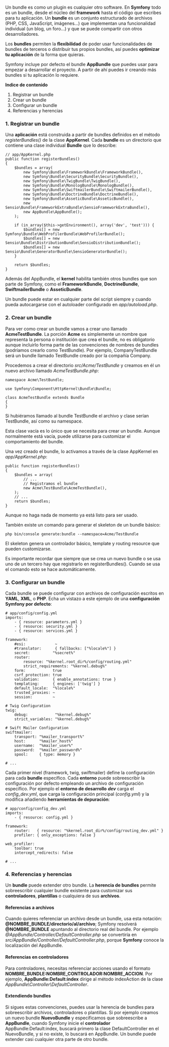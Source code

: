 Un bundle es como un plugin es cualquier otro software. En **Symfony** todo es un bundle, desde el núcleo del **framework** hasta el código que escribes para tu aplicación. Un **bundle** es un conjunto estructurado de archivos (PHP, CSS, JavaScript, imágenes...) que implementan una funcionalidad individual (un blog, un foro...) y que se puede compartir con otros desarrolladores.

Los **bundles** permiten la **flexibilidad** de poder usar funcionalidades de bundles de terceros o distribuir tus propios bundles, así puedes **optimizar tu aplicación** de la forma que quieras.

Symfony incluye por defecto el bundle **AppBundle** que puedes usar para empezar a desarrollar el proyecto. A partir de ahí puedes ir creando más bundles si tu aplicación lo requiere.

**Indice de contenido**

1.  Registrar un bundle
2.  Crear un bundle
3.  Configurar un bundle
4.  Referencias y herencias

### 1. Registrar un bundle

Una **aplicación** está construida a partir de bundles definidos en el método _registerBundles()_ de la clase **AppKernel**. Cada **bundle** es un directorio que contiene una clase individual **Bundle** que lo describe:

```
// app/AppKernel.php
public function registerBundles()
{
    $bundles = array(
        new Symfony\Bundle\FrameworkBundle\FrameworkBundle(),
        new Symfony\Bundle\SecurityBundle\SecurityBundle(),
        new Symfony\Bundle\TwigBundle\TwigBundle(),
        new Symfony\Bundle\MonologBundle\MonologBundle(),
        new Symfony\Bundle\SwiftmailerBundle\SwiftmailerBundle(),
        new Symfony\Bundle\DoctrineBundle\DoctrineBundle(),
        new Symfony\Bundle\AsseticBundle\AsseticBundle(),
        new Sensio\Bundle\FrameworkExtraBundle\SensioFrameworkExtraBundle(),
        new AppBundle\AppBundle();
    );

    if (in_array($this->getEnvironment(), array('dev', 'test'))) {
        $bundles[] = new Symfony\Bundle\WebProfilerBundle\WebProfilerBundle();
        $bundles[] = new Sensio\Bundle\DistributionBundle\SensioDistributionBundle();
        $bundles[] = new Sensio\Bundle\GeneratorBundle\SensioGeneratorBundle();
    }

    return $bundles;
}
```

Además del AppBundle, el **kernel** habilita también otros bundles que son parte de Symfony, como el **FrameworkBundle**, **DoctrineBundle**, **SwiftmailerBundle** o **AsseticBundle**. 

Un bundle puede estar en cualquier parte del script siempre y cuando pueda autocargarse con el autoloader configurado en _app/autoload.php_.

### 2. Crear un bundle

Para ver como crear un bundle vamos a crear uno llamado **AcmeTestBundle**. La porción **Acme** es simplemente un nombre que representa la persona o institución que crea el bundle, no es obligatorio aunque incluirlo forma parte de las convenciones de nombres de bundles (podríamos crearlo como TestBundle). Por ejemplo, CompanyTestBundle será un bundle llamado TestBundle creado por la compañía Company.

Procedemos a crear el directorio _src/Acme/TestBundle_ y creamos en él un nuevo archivo llamado _AcmeTestBundle.php_:

```
namespace Acme\TestBundle;

use Symfony\Component\HttpKernel\Bundle\Bundle;

class AcmeTestBundle extends Bundle
{
}
```

Si hubiéramos llamado al bundle TestBundle el archivo y clase serían TestBundle, así como su namespace.

Esta clase vacía es lo único que se necesita para crear un bundle. Aunque normalmente está vacía, puede utilizarse para customizar el comportamiento del bundle.

Una vez creado el bundle, lo activamos a través de la clase AppKernel en _app/AppKernel.php_:

```
public function registerBundles()
{
    $bundles = array(
        // ...
        // Registramos el bundle
        new Acme\TestBundle\AcmeTestBundle(),
    );
    // ...
    return $bundles;
}
```

Aunque no haga nada de momento ya está listo para ser usado.

También existe un comando para generar el skeleton de un bundle básico:
```
php bin/console generate:bundle --namespace=Acme/TestBundle
```

El skeleton genera un controlador básico, template y routing resource que pueden customizarse.

Es importante recordar que siempre que se crea un nuevo bundle o se usa uno de un tercero hay que registrarlo en registerBundles(). Cuando se usa el comando esto se hace automáticamente.

### 3. Configurar un bundle

Cada bundle se puede configurar con archivos de configuración escritos en **YAML**, **XML**, o **PHP**. Echa un vistazo a este ejemplo de una **configuración Symfony por defecto**:

```
# app/config/config.yml
imports:
    - { resource: parameters.yml }
    - { resource: security.yml }
    - { resource: services.yml }

framework:
    #esi:             ~
    #translator:      { fallbacks: ["%locale%"] }
    secret:          "%secret%"
    router:
        resource: "%kernel.root_dir%/config/routing.yml"
        strict_requirements: "%kernel.debug%"
    form:            true
    csrf_protection: true
    validation:      { enable_annotations: true }
    templating:      { engines: ['twig'] }
    default_locale:  "%locale%"
    trusted_proxies: ~
    session:         ~

# Twig Configuration
twig:
    debug:            "%kernel.debug%"
    strict_variables: "%kernel.debug%"

# Swift Mailer Configuration
swiftmailer:
    transport: "%mailer_transport%"
    host:      "%mailer_host%"
    username:  "%mailer_user%"
    password:  "%mailer_password%"
    spool:     { type: memory }

# ...
```

Cada primer nivel (framework, twig, swiftmailer) define la configuración para cada **bundle** específico. Cada **entorno** puede sobreescribir la configuración por defecto empleando un archivo de configuración específico. Por ejemplo el **entorno de desarrollo** _**dev**_ carga el _config_dev.yml_, que carga la configuración principal (_config.yml_) y la modifica añadiendo **herramientas de depuración**:

```
# app/config/config_dev.yml
imports:
    - { resource: config.yml }

framework:
    router:   { resource: "%kernel.root_dir%/config/routing_dev.yml" }
    profiler: { only_exceptions: false }

web_profiler:
    toolbar: true
    intercept_redirects: false

# ...
```

### 4\. Referencias y herencias

Un **bundle** puede extender otro bundle. La **herencia de bundles** permite sobreescribir cualquier bundle existente para customizar sus **controladores**, **plantillas** o cualquiera de sus **archivos**.

#### Referencias a archivos

Cuando quieres referenciar un archivo desde un bundle, usa esta notación: **@NOMBRE_BUNDLE/directorio/al/archivo**; Symfony resolverá **@NOMBRE_BUNDLE** apuntando al directorio real del bundle. Por ejemplo _@AppBundle/Controller/DefaultController.php_ se convertiría en _src/AppBundle/Controller/DefaultController.php_, porque **Symfony** conoce la localización del AppBundle.

#### Referencias en controladores

Para controladores, necesitas referenciar acciones usando el formato **NOMBRE_BUNDLE:NOMBRE_CONTROLADOR:NOMBRE_ACCION**. Por ejemplo, **AppBundle:Default:index** dirige al método indexAction de la clase _AppBundle\Controller\DefaultController_.

#### Extendiendo bundles

Si sigues estas convenciones, puedes usar la herencia de bundles para sobreescribir archivos, controladores o plantillas. Si por ejemplo creamos un nuevo bundle **NuevoBundle** y especificamos que sobreescribe a **AppBundle**, cuando Symfony inicie el **controlador** AppBundle:Default:index, buscará primero la clase DefaultController en el NuevoBundle, y si no existe, lo buscará en AppBundle. Un bundle puede extender casi cualquier otra parte de otro bundle.